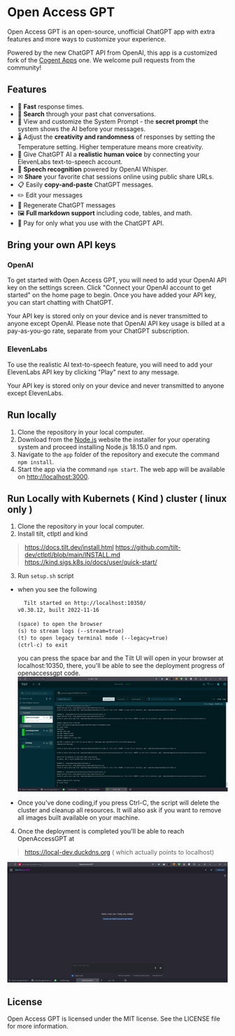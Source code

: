 # Open Access GPT

Open Access GPT is an open-source, unofficial ChatGPT app with extra features and more ways to customize your experience.

Powered by the new ChatGPT API from OpenAI, this app is a customized fork of the [Cogent Apps](https://github.com/cogentapps/chat-with-gpt) one. We welcome pull requests from the community!

## Features

-   🚀 **Fast** response times.
-   🔎 **Search** through your past chat conversations.
-   📄 View and customize the System Prompt - the **secret prompt** the system shows the AI before your messages.
-   🌡 Adjust the **creativity and randomness** of responses by setting the Temperature setting. Higher temperature means more creativity.
-   💬 Give ChatGPT AI a **realistic human voice** by connecting your ElevenLabs text-to-speech account.
-   🎤 **Speech recognition** powered by OpenAI Whisper.
-   ✉ **Share** your favorite chat sessions online using public share URLs.
-   📋 Easily **copy-and-paste** ChatGPT messages.
-   ✏️ Edit your messages
-   🔁 Regenerate ChatGPT messages
-   🖼 **Full markdown support** including code, tables, and math.
-   🫰 Pay for only what you use with the ChatGPT API.

## Bring your own API keys

### OpenAI

To get started with Open Access GPT, you will need to add your OpenAI API key on the settings screen. Click "Connect your OpenAI account to get started" on the home page to begin. Once you have added your API key, you can start chatting with ChatGPT.

Your API key is stored only on your device and is never transmitted to anyone except OpenAI. Please note that OpenAI API key usage is billed at a pay-as-you-go rate, separate from your ChatGPT subscription.

### ElevenLabs

To use the realistic AI text-to-speech feature, you will need to add your ElevenLabs API key by clicking "Play" next to any message.

Your API key is stored only on your device and never transmitted to anyone except ElevenLabs.

## Run locally

1. Clone the repository in your local computer.
2. Download from the [Node.js](https://nodejs.org/en) website the installer for your operating system and proceed installing  Node.js 18.15.0 and npm.
3. Navigate to the `app` folder of the repository and execute the command `npm install`.
4. Start the app via the command `npm start`. The web app will be available on [http://localhost:3000](http://localhost:3000).

## Run Locally with Kubernets ( Kind ) cluster ( linux only )
1. Clone the repository in your local computer.
2. Install tilt, ctlptl and kind 
> https://docs.tilt.dev/install.html
> https://github.com/tilt-dev/ctlptl/blob/main/INSTALL.md
> https://kind.sigs.k8s.io/docs/user/quick-start/

3. Run `setup.sh` script
  - when you see the following
    ```
      Tilt started on http://localhost:10350/
    v0.30.12, built 2022-11-16

    (space) to open the browser
    (s) to stream logs (--stream=true)
    (t) to open legacy terminal mode (--legacy=true)
    (ctrl-c) to exit
    ```

    you can press the space bar and the Tilt UI will open in your browser at localhost:10350,
    there, you'll be able to see the deployment progress of openaccessgpt code.
    ![Tilt](doc/tilt.png)
  - Once you've done coding,if you press Ctrl-C, the script will delete the cluster and
  	cleanup all resources.
  	It will also ask if you want to remove all images built available on your machine.

4. Once the deployment is completed you'll be able to reach OpenAccessGPT at
> https://local-dev.duckdns.org ( which actually points to localhost)

![OAG](doc/openaccessgpt.png)

## License

Open Access GPT is licensed under the MIT license. See the LICENSE file for more information.
